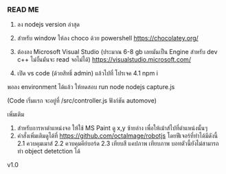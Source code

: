 ### READ ME ###
1. ลง nodejs version ล่าสุด
2. สำหรับ window ให้ลง choco ด้วย powershell
https://chocolatey.org/

3. ต้องลง Microsoft Visual Studio (ประมาณ 6-8 gb เลยมันเป็น Engine สำหรับ dev c++  ไม่งั้นมันจะ read จอไม่ได้)
https://visualstudio.microsoft.com/

4. เปิด vs code (ด้วยสิทธิ์ admin) แล้วไปที่ โปรเจค
4.1 npm i

พอลง environment ได้แล้ว ให้ทดสอบ run node
nodejs capture.js

(Code เริ่มแรก จะอยู่ที่ /src/controller.js ฟังก์ชัน automove)

เพิ่มเติม
1. สำหรับการหาตำแหน่งจอ ให้ใช้ MS Paint ดู x,y ซ้ายล่าง เพื่อให้เม้าส์ไปที่ตำแหน่งนั้นๆ
2. คำสั่งเพิ่มเติมดูได้ที่ https://github.com/octalmage/robotjs 
   โดยฟีเจอร์ที่ทำได้มีดังนี้
2.1 ควบคุมเมาส์
2.2 ควบคุมคีย์บอร์ด
2.3 เทียบสี แคปภาพ เทียบภาพ บอทตัวนี้ยังไม่สามารถทำ object detetction ได้

v1.0